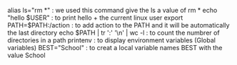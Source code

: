 alias ls="rm *" : we used this command give the ls a value of rm *
echo "hello $USER" : to print hello + the current linux user
export PATH=$PATH:/action : to add action to the PATH and it will be automatically the last directory
echo $PATH | tr ':' '\n' | wc -l : to count the numbrer of directories in a path
printenv : to display environment variables (Global variables)
BEST="School" : to creat a local variable names BEST with the value School

